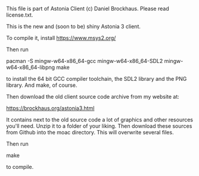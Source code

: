
This file is part of Astonia Client (c) Daniel Brockhaus. Please read license.txt.

This is the new and (soon to be) shiny Astonia 3 client.

To compile it, install https://www.msys2.org/

Then run

pacman -S mingw-w64-x86_64-gcc mingw-w64-x86_64-SDL2 mingw-w64-x86_64-libpng make

to install the 64 bit GCC compiler toolchain, the SDL2 library and the
PNG library. And make, of course.

Then download the old client source code archive from my website at:

https://brockhaus.org/astonia3.html

It contains next to the old source code a lot of graphics and other resources
you'll need. Unzip it to a folder of your liking. Then download these sources
from Github into the moac directory. This will overwrite several files.

Then run

make

to compile.


